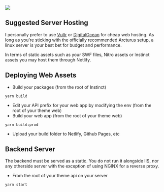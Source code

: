 <img src="https://i.imgur.com/gOi5doh.png"/>

## Suggested Server Hosting
I personally prefer to use [Vultr](https://vultr.com) or [DigitalOcean](https://digitalocean.com) for cheap web hosting.  As long as you're sticking
with the officially recommended Arcturus setup, a linux server is your best bet for budget and performance.

In terms of static assets such as your SWF files, Nitro assets or Instinct assets you may host them through Netlify.

## Deploying Web Assets
* Build your packages  (from the root of Instinct)
```
yarn build
```
* Edit your API prefix for your web app by modifying the env (from the root of your theme web)
* Build your web app (from the root of your theme web)
```
yarn build:prod
```
* Upload your build folder to Netlify, Github Pages, etc
 
## Backend Server
The backend must be served as a static.  You do not run it alongside IIS, nor any otherside server with the exception of using NGINX
for a reverse proxy.  
* From the root of your theme api on your server
```
yarn start
```
